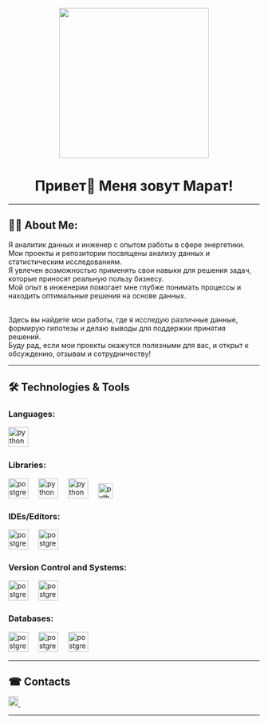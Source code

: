 <br clear="both">

<div align="center">
  <img src="https://media.giphy.com/media/smGCEo5zsAXtK4bqAT/giphy.gif?cid=ecf05e477zmqkdsmoiqcaz10pg0eodpfd0sptn81s3ta7q89&ep=v1_gifs_related&rid=giphy.gif&ct=s" width="300"/>
</div>
<div align="center">
  <h1 align="center">Привет👋 Меня зовут Марат!</h1>
</div>

---

<div align="left">
  <h2 align="left">👩‍💻 About Me:</h2>
  <p align="left">Я аналитик данных и инженер с опытом работы в сфере энергетики. 
  <br>Мои проекты и репозитории посвящены анализу данных и статистическим исследованиям. 
  <br>Я увлечен возможностью применять свои навыки для решения задач, которые приносят реальную пользу бизнесу. 
  <br>Мой опыт в инженерии помогает мне глубже понимать процессы и находить оптимальные решения на основе данных.
  
  <br>Здесь вы найдете мои работы, где я исследую различные данные, формирую гипотезы и делаю выводы для поддержки принятия решений. 
  <br>Буду рад, если мои проекты окажутся полезными для вас, и открыт к обсуждению, отзывам и сотрудничеству!</p>
</div>

---

<div align="left">
  <h2 align="left">🛠 Technologies & Tools</h2>

  <h3 align="left">Languages:</h4>
  <img src="https://skillicons.dev/icons?i=py" height="40" alt="python logo"/>
  <img width="12"/>
  

  <h3 align="left">Libraries:</h4>
  <img src="https://cdn.jsdelivr.net/gh/devicons/devicon/icons/pandas/pandas-original-wordmark.svg" height="40" alt="postgresql logo"/>
  <img width="12"/>
  <img src="https://cdn.jsdelivr.net/gh/devicons/devicon/icons/numpy/numpy-original-wordmark.svg" height="40" alt="python logo"/>
  <img width="12"/>
  <img src="https://cdn.jsdelivr.net/gh/devicons/devicon/icons/matplotlib/matplotlib-plain-wordmark.svg" height="40" alt="python logo"/>
  <img width="12"/>
  <img src="https://img.shields.io/badge/-Seaborn-333?style=flat&logo=seaborn" height="30" alt="python logo"/>
  <img width="12"/>


  <h3 align="left">IDEs/Editors:</h4>
  <img src="https://cdn.jsdelivr.net/gh/devicons/devicon/icons/git/git-plain-wordmark.svg" height="40" alt="postgresql logo"/>
  <img width="12"/>
  <img src="https://cdn.jsdelivr.net/gh/devicons/devicon/icons/github/github-original-wordmark.svg" height="40" alt="postgresql logo"/>
  <img width="12"/>

  <h3 align="left">Version Control and Systems:</h4>
  <img src="https://cdn.jsdelivr.net/gh/devicons/devicon/icons/anaconda/anaconda-original.svg" height="40" alt="postgresql logo"/>
  <img width="12"/>
  <img src="https://cdn.jsdelivr.net/gh/devicons/devicon/icons/jupyter/jupyter-original-wordmark.svg" height="40" alt="postgresql logo"/>
  <img width="12"/>


  <h3 align="left">Databases:</h4>
  <img src="https://skillicons.dev/icons?i=postgres" height="40" alt="postgresql logo"/>
  <img width="12"/>
  <img src="https://cdn.jsdelivr.net/gh/devicons/devicon/icons/microsoftsqlserver/microsoftsqlserver-plain-wordmark.svg" height="40" alt="postgresql logo"/>
  <img width="12"/>
  <img src="https://cdn.jsdelivr.net/gh/devicons/devicon/icons/sqlite/sqlite-original-wordmark.svg" height="40" alt="postgresql logo"/>
  <img width="12"/>
</div>

---

<div align="left">
  <h2 align="left">☎ Contacts</h2>
  <a href="https://t.me/DctrManhattan">
    <img src="https://img.shields.io/badge/-Telegram-white?style=flat&logo=Telegram&logoColor=blue" height="20" alt="Telegram logo"/>
    <img width="12"/>
  </a>
</div>

---